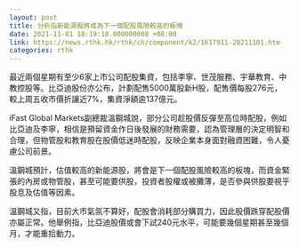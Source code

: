 ```yaml
---
layout: post
title: 分析指新能源股將成為下一個配股風險較高的板塊
date: 2021-11-01 18:19:18.000000000 +08:00
link: https://news.rthk.hk/rthk/ch/component/k2/1617911-20211101.htm
categories: rthk
---
```


最近兩個星期有至少6家上市公司配股集資，包括李寧、世茂服務、宇華教育、中教控股等。比亞迪股份亦公布，計劃配售5000萬股新H股，配售價每股276元，較上周五收市價折讓近7%，集資淨額逾137億元。 

iFast Global Markets副總裁溫鋼城說，部分公司趁股價反彈至高位時配股，例如比亞迪及李寧，相信是預留資金作日後發展的財務需要，認為管理層的決定明智和合理，但物管股和教育股在股價低迷時配股，反映企業本身面對融資困難，令人憂慮公司前景。

溫鋼城預計，估值較高的新能源股，將會是下一個配股風險較高的板塊，而資金緊張的內房或物管股，甚至可能要供股，投資者股權或被攤薄，是否參與供股要視乎股息及估值等因素。

溫鋼城又指，目前大市氣氛不算好，配股會消耗部分購買力，因此股價跌穿配股價亦屬正常。他舉例指，比亞迪股價或會下試240元水平，可能要幾個星期甚至幾個月，才能重拾動力。
